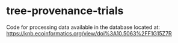 # tree-provenance-trials
Code for processing data available in the database located at: https://knb.ecoinformatics.org/view/doi%3A10.5063%2FF1G15Z7R

